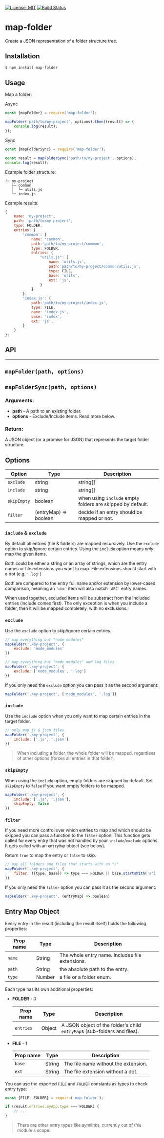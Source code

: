 [![License: MIT](https://img.shields.io/badge/License-MIT-blue.svg)](https://opensource.org/licenses/MIT)
[![Build Status](https://travis-ci.org/taitulism/map-folder.svg?branch=develop)](https://travis-ci.org/taitulism/map-folder)

map-folder
==========
Create a JSON representation of a folder structure tree.

Installation
------------
```sh
$ npm install map-folder
```

Usage
-----
Map a folder:

Async
```js
const {mapFolder} = require('map-folder');

mapFolder('path/to/my-project', options).then((result) => {
    console.log(result);
});
```

Sync
```js
const {mapFolderSync} = require('map-folder');

const result = mapFolderSync('path/to/my-project', options);
console.log(result);
```

Example folder structure:
```
└─ my-project
   ├─ common
   │  └─ utils.js
   └─ index.js
```

Example results:
```js
{
    name: 'my-project',
    path: 'path/to/my-project',
    type: FOLDER,
    entries: {
        'common': {
            name: 'common',
            path:'path/to/my-project/common',
            type: FOLDER,
            entries: {
                "utils.js": {
                    name: 'utils.js',
                    path:'path/to/my-project/common/utils.js',
                    type: FILE,
                    base: 'utils',
                    ext: 'js',
                }
            }
        },
        'index.js': {
            path:'path/to/my-project/index.js',
            type: FILE,
            name: 'index.js',
            base: 'index',
            ext: 'js',
        }
    }
};
```

## API
------------------------------------------------------------------------
## `mapFolder(path, options)`
## `mapFolderSync(path, options)`
### Arguments:
* **path** - A path to an existing folder.
* **options** - Exclude/Include items. Read more below.

### Return:
A JSON object (or a promise for JSON) that represents the target folder structure.

## Options
<!-- * **exclude** - `string|string[]` - file & folder names and extensions to skip.
* **include** - `string|string[]` - file & folder names and extensions to map only.
* **filter** - `(entryMap) => boolean` - decide if an entry should be mapped or not.
* **skipEmpty** - `boolean` - when using `include` empty folders are skipped by default. -->

| Option      | Type                 | Description |
|-------------|----------------------|-------------|
| `exclude`   |string | string[]     | file & folder names and extensions to skip.                |
| `include`   |string | string[]     | file & folder names and extensions to map only.            |
| `skipEmpty` |boolean               | when using `include` empty folders are skipped by default. |
| `filter`    |(entryMap) => boolean | decide if an entry should be mapped or not.                |

### `include` & `exclude`
By default all entries (file & folders) are mapped recursively. Use the `exclude` option to skip/ignore certain entries. Using the `include` option means *only* map the given items.


Both could be either a string or an array of strings, which are the entry names or file extensions you want to map. File extensions should start with a dot (e.g. `'.log'`)

Both are compared to the entry full name and/or extension by lower-cased comparison, meaning an `'abc'` item will also match `'ABC'` entry names.

When used together, excluded items will be substract from the included entries (include comes first). The only exception is when you include a folder, then it will be mapped completely, with no exclusions.


### `exclude`
Use the `exclude` option to skip/ignore certain entries.

```js
// map everything but "node_modules"
mapFolder('./my-project', {
    exclude: 'node_modules'
})

// map everything but "node_modules" and log files
mapFolder('./my-project', {
    exclude: ['node_modules', '.log']
})
```

If you only need the `exclude` option you can pass it as the second argument:
```js
mapFolder('./my-project', ['node_modules', '.log'])
```


### `include`
Use the `include` option when you only want to map certain entries in the target folder.

```js
// only map js & json files
mapFolder('./my-project', {
    include: ['.js', '.json']
})
```

>When including a folder, the whole folder will be mapped, regardless of other  options (forces all entries in that folder).


### `skipEmpty`
When using the `include` option, empty folders are skipped by default. Set `skipEmpty` to `false` if you want empty folders to be mapped.
```js
mapFolder('./my-project', {
    include: ['.js', '.json'],
    skipEmpty: false
})
```

### `filter`
If you need more control over which entries to map and which should be skipped you can pass a function to the `filter` option. This function gets called for every entry that was not handled by your `include`/`exclude` options. It gets called with an `entryMap` object (see below).

Return `true` to map the entry or `false` to skip.
```js
// map all folders and files that starts with an "a"
mapFolder('./my-project', {
    filter: ({type, base}) => type === FOLDER || base.startsWith('a')
})
```

If you only need the `filter` option you can pass it as the second argument:
```js
mapFolder('./my-project', (entryMap) => boolean)
```


## Entry Map Object
Every entry in the result (including the result itself) holds the following properties:  
<!-- * `name`: `String` - The whole entry name. Includes file extensions.
* `path`: `String` - the absolute path to the entry.
* `type`: `Number` - a file or a folder enum. -->

| Prop name | Type   | Description |
|-----------|--------|-------------|
| `name`    | String | The whole entry name. Includes file extensions. |
| `path`    | String | the absolute path to the entry.                 |
| `type`    | Number | a file or a folder enum.                        |


Each type has its own additional properties:
* **FOLDER** - 0
    <!-- * `entries`: Object - An object of the folder's child `entryMap`s (sub-folders and files). -->

    | Prop name | Type   | Description |
    |-----------|--------|-------------|
    | `entries` | Object | A JSON object of the folder's child `entryMap`s (sub-folders and files). |

* **FILE** - 1
    <!-- * `base`: String - The file name without the extension.
    * `ext`: String - The file extension without a dot. -->

    
    | Prop name | Type     | Description                          |
    |-----------|----------|--------------------------------------|
    | `base`    | String   | The file name without the extension. |
    | `ext`     | String   | The file extension without a dot.    |

You can use the exported `FILE` and `FOLDER` constants as types to check entry type:
```js
const {FILE, FOLDER} = require('map-folder');

if (result.entries.myApp.type === FOLDER) {
    // ...
}
```
> There are other entry types like symlinks, currently out of this module's scope.
